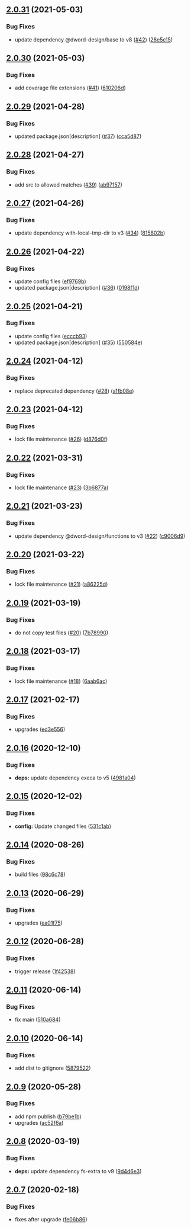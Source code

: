 ## [2.0.31](https://github.com/dword-design/base-config-sass/compare/v2.0.30...v2.0.31) (2021-05-03)


### Bug Fixes

* update dependency @dword-design/base to v8 ([#42](https://github.com/dword-design/base-config-sass/issues/42)) ([28e5c15](https://github.com/dword-design/base-config-sass/commit/28e5c15fc83af25a7c4c95fc199b85447a081eed))

## [2.0.30](https://github.com/dword-design/base-config-sass/compare/v2.0.29...v2.0.30) (2021-05-03)


### Bug Fixes

* add coverage file extensions ([#41](https://github.com/dword-design/base-config-sass/issues/41)) ([610206d](https://github.com/dword-design/base-config-sass/commit/610206d81e5e4a5ae386547dff4f04b4685f1f38))

## [2.0.29](https://github.com/dword-design/base-config-sass/compare/v2.0.28...v2.0.29) (2021-04-28)


### Bug Fixes

* updated package.json[description] ([#37](https://github.com/dword-design/base-config-sass/issues/37)) ([cca5d87](https://github.com/dword-design/base-config-sass/commit/cca5d877919142a508fbb15cbe49145782ba0eb8))

## [2.0.28](https://github.com/dword-design/base-config-sass/compare/v2.0.27...v2.0.28) (2021-04-27)


### Bug Fixes

* add src to allowed matches ([#39](https://github.com/dword-design/base-config-sass/issues/39)) ([ab97157](https://github.com/dword-design/base-config-sass/commit/ab97157f1778843b88f6fcc882a4b67484e5c790))

## [2.0.27](https://github.com/dword-design/base-config-sass/compare/v2.0.26...v2.0.27) (2021-04-26)


### Bug Fixes

* update dependency with-local-tmp-dir to v3 ([#34](https://github.com/dword-design/base-config-sass/issues/34)) ([815802b](https://github.com/dword-design/base-config-sass/commit/815802b943012ce8611e6bf0f79b1ee8445e2502))

## [2.0.26](https://github.com/dword-design/base-config-sass/compare/v2.0.25...v2.0.26) (2021-04-22)


### Bug Fixes

* update config files ([ef9769b](https://github.com/dword-design/base-config-sass/commit/ef9769b4f0ca4bf0d906c2ae9f6e01a5a5c293d3))
* updated package.json[description] ([#36](https://github.com/dword-design/base-config-sass/issues/36)) ([0198f1d](https://github.com/dword-design/base-config-sass/commit/0198f1da3eeb00acc5adf7585bce5e20b0cc1d86))

## [2.0.25](https://github.com/dword-design/base-config-sass/compare/v2.0.24...v2.0.25) (2021-04-21)


### Bug Fixes

* update config files ([ecccb93](https://github.com/dword-design/base-config-sass/commit/ecccb933121ab94c91df059dd52f2383df821569))
* updated package.json[description] ([#35](https://github.com/dword-design/base-config-sass/issues/35)) ([550584e](https://github.com/dword-design/base-config-sass/commit/550584e1d12074f7a534cc454a7c6f5b5acfd63d))

## [2.0.24](https://github.com/dword-design/base-config-sass/compare/v2.0.23...v2.0.24) (2021-04-12)


### Bug Fixes

* replace deprecated dependency ([#28](https://github.com/dword-design/base-config-sass/issues/28)) ([a1fb08e](https://github.com/dword-design/base-config-sass/commit/a1fb08ebef969d0dedad6c2a73a4ad45dfd0e6f5))

## [2.0.23](https://github.com/dword-design/base-config-sass/compare/v2.0.22...v2.0.23) (2021-04-12)


### Bug Fixes

* lock file maintenance ([#26](https://github.com/dword-design/base-config-sass/issues/26)) ([d876d0f](https://github.com/dword-design/base-config-sass/commit/d876d0f2f4d05b8126de50ab3062d9d63a505455))

## [2.0.22](https://github.com/dword-design/base-config-sass/compare/v2.0.21...v2.0.22) (2021-03-31)


### Bug Fixes

* lock file maintenance ([#23](https://github.com/dword-design/base-config-sass/issues/23)) ([3b6877a](https://github.com/dword-design/base-config-sass/commit/3b6877a5be1c17ca91cd7ab87c4df800658ed965))

## [2.0.21](https://github.com/dword-design/base-config-sass/compare/v2.0.20...v2.0.21) (2021-03-23)


### Bug Fixes

* update dependency @dword-design/functions to v3 ([#22](https://github.com/dword-design/base-config-sass/issues/22)) ([c9006d9](https://github.com/dword-design/base-config-sass/commit/c9006d99e193d2044dd69366f8ef0dd4c8028024))

## [2.0.20](https://github.com/dword-design/base-config-sass/compare/v2.0.19...v2.0.20) (2021-03-22)


### Bug Fixes

* lock file maintenance ([#21](https://github.com/dword-design/base-config-sass/issues/21)) ([a86225d](https://github.com/dword-design/base-config-sass/commit/a86225d1fa659c33720bba3df9bc9f94219caa5e))

## [2.0.19](https://github.com/dword-design/base-config-sass/compare/v2.0.18...v2.0.19) (2021-03-19)


### Bug Fixes

* do not copy test files ([#20](https://github.com/dword-design/base-config-sass/issues/20)) ([7b78990](https://github.com/dword-design/base-config-sass/commit/7b789900388efeb3702679cedb187612273f87c1))

## [2.0.18](https://github.com/dword-design/base-config-sass/compare/v2.0.17...v2.0.18) (2021-03-17)


### Bug Fixes

* lock file maintenance ([#18](https://github.com/dword-design/base-config-sass/issues/18)) ([6aab6ac](https://github.com/dword-design/base-config-sass/commit/6aab6acefe9522ddd912daed22ba3e4749f2a7d2))

## [2.0.17](https://github.com/dword-design/base-config-sass/compare/v2.0.16...v2.0.17) (2021-02-17)


### Bug Fixes

* upgrades ([ed3e556](https://github.com/dword-design/base-config-sass/commit/ed3e5560968beb5456d6e9b760ddeb56ed1ef865))

## [2.0.16](https://github.com/dword-design/base-config-sass/compare/v2.0.15...v2.0.16) (2020-12-10)


### Bug Fixes

* **deps:** update dependency execa to v5 ([4981a04](https://github.com/dword-design/base-config-sass/commit/4981a041f9caed21e9cdfcc22efa4a391ff29cc4))

## [2.0.15](https://github.com/dword-design/base-config-sass/compare/v2.0.14...v2.0.15) (2020-12-02)


### Bug Fixes

* **config:** Update changed files ([531c1ab](https://github.com/dword-design/base-config-sass/commit/531c1abcca22e3d5fa88322b83c1aaf0eab7e68a))

## [2.0.14](https://github.com/dword-design/base-config-sass/compare/v2.0.13...v2.0.14) (2020-08-26)


### Bug Fixes

* build files ([98c6c78](https://github.com/dword-design/base-config-sass/commit/98c6c7847ce29efa4e79c68009822c861d53af91))

## [2.0.13](https://github.com/dword-design/base-config-sass/compare/v2.0.12...v2.0.13) (2020-06-29)


### Bug Fixes

* upgrades ([ea01f75](https://github.com/dword-design/base-config-sass/commit/ea01f751a9a16477ff68a3435aa57bcf7849558b))

## [2.0.12](https://github.com/dword-design/base-config-sass/compare/v2.0.11...v2.0.12) (2020-06-28)


### Bug Fixes

* trigger release ([1f42538](https://github.com/dword-design/base-config-sass/commit/1f425383028acabf68aa39a771a72b58c72a13de))

## [2.0.11](https://github.com/dword-design/base-config-sass/compare/v2.0.10...v2.0.11) (2020-06-14)


### Bug Fixes

* fix main ([510a684](https://github.com/dword-design/base-config-sass/commit/510a68468dc4549d888d76d9431bd3ae0841fccf))

## [2.0.10](https://github.com/dword-design/base-config-sass/compare/v2.0.9...v2.0.10) (2020-06-14)


### Bug Fixes

* add dist to gitignore ([5879522](https://github.com/dword-design/base-config-sass/commit/58795224fdd665a890bc562eeb2dc29fa0c4eed7))

## [2.0.9](https://github.com/dword-design/base-config-sass/compare/v2.0.8...v2.0.9) (2020-05-28)


### Bug Fixes

* add npm publish ([b79be1b](https://github.com/dword-design/base-config-sass/commit/b79be1b096d849a3ae679e4ece9998247a675115))
* upgrades ([ac52f6a](https://github.com/dword-design/base-config-sass/commit/ac52f6a601d634fef8f6d5bc2d751bd8c6e1f9ed))

## [2.0.8](https://github.com/dword-design/base-config-sass/compare/v2.0.7...v2.0.8) (2020-03-19)


### Bug Fixes

* **deps:** update dependency fs-extra to v9 ([9d4d6e3](https://github.com/dword-design/base-config-sass/commit/9d4d6e3a1a1cca6d59b320d81f256769d4380402))

## [2.0.7](https://github.com/dword-design/base-config-sass/compare/v2.0.6...v2.0.7) (2020-02-18)


### Bug Fixes

* fixes after upgrade ([fe06b86](https://github.com/dword-design/base-config-sass/commit/fe06b8655dd52aed8d27e38bdabcc46d3aec2987))
